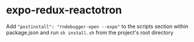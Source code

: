 # expo-redux-reactotron

Add `"postinstall": "rndebugger-open --expo"` to the scripts section within package.json and run `sh install.sh` from the project's root directory
